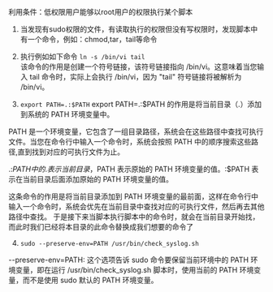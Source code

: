 
利用条件：低权限用户能够以root用户的权限执行某个脚本

1. 当发现有sudo权限的文件，有读取执行的权限但没有写权限时，发现脚本中有一个命令，例如：chmod,tar，tail等命令

2. 执行例如如下命令
  `ln -s /bin/vi tail`         
该命令的作用是创建一个符号链接，该符号链接指向 /bin/vi。这意味着当您输入 tail 命令时，实际上会执行 /bin/vi，因为 "tail" 符号链接将被解析为 /bin/vi。

1. `export PATH=.:$PATH`
export PATH=.:$PATH 的作用是将当前目录（.）添加到系统的 PATH 环境变量中。

PATH 是一个环境变量，它包含了一组目录路径，系统会在这些路径中查找可执行文件。当您在命令行中输入一个命令时，系统会按照 PATH 中的顺序搜索这些路径,直到找到对应的可执行文件为止。

.:$PATH 中的 . 表示当前目录，$PATH 表示原始的 PATH 环境变量的值。:$PATH 表示在当前目录后面添加原始的 PATH 环境变量的值。

这条命令的作用是将当前目录添加到 PATH 环境变量的最前面，这样在命令行中输入一个命令时，系统会优先在当前目录中查找对应的可执行文件，然后再去其他路径中查找。
于是接下来当脚本执行脚本中的命令时，就会在当前目录开始找，而此时我们已经将本目录的此命令替换成我们想要的命令了

4. `sudo --preserve-env=PATH /usr/bin/check_syslog.sh`

--preserve-env=PATH: 这个选项告诉 sudo 命令要保留当前环境中的 PATH 环境变量，即在运行 /usr/bin/check_syslog.sh 脚本时，使用当前的 PATH 环境变量，而不是使用 sudo 默认的 PATH 环境变量。

